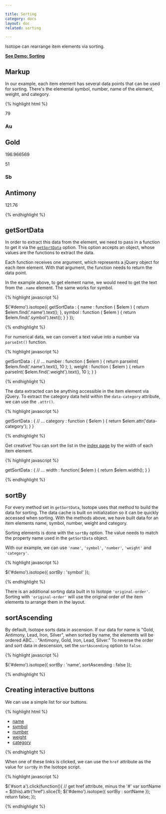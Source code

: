 ```yaml
---

title: Sorting
category: docs
layout: doc
related: sorting

---
```


Isotope can rearrange item elements via sorting.

[**See Demo: Sorting**](../demos/sorting.html)

## Markup

In our example, each item element has several data points that can be used for sorting. There's the elemental symbol, number, name of the element, weight, and category.


{% highlight html %}

<div id="demo">
  <div class="element transition metal" data-category="transition"> 
    <p class="number">79</p> 
    <h3 class="symbol">Au</h3> 
    <h2 class="name">Gold</h2> 
    <p class="weight">196.966569</p> 
  </div> 
    
  <div class="element metalloid" data-category="metalloid"> 
    <p class="number">51</p> 
    <h3 class="symbol">Sb</h3> 
    <h2 class="name">Antimony</h2> 
    <p class="weight">121.76</p> 
  </div>
</div>

{% endhighlight %}


## getSortData

In order to extract this data from the element, we need to pass in a function to get it via the [`getSortData`](options.html#getsortdata) option.  This option accepts an object, whose values are the functions to extract the data.

Each function receives one argument, which represents a jQuery object for each item element. With that argument, the function needs to return the data point.

In the example above, to get element name, we would need to get the text from the `.name` element. The same works for symbol.

{% highlight javascript %}

$('#demo').isotope({
  getSortData : {
    name : function ( $elem ) {
      return $elem.find('.name').text();
    },
    symbol : function ( $elem ) {
      return $elem.find('.symbol').text();
    }
  }
});

{% endhighlight %}


For numerical data, we can convert a text value into a number via `parseInt()` function.

{% highlight javascript %}

getSortData : {
  // ...
  number : function ( $elem ) {
    return parseInt( $elem.find('.name').text(), 10 );
  },
  weight : function ( $elem ) {
    return parseInt( $elem.find('.weight').text(), 10 );
  }
}

{% endhighlight %}

The data extracted can be anything accessible in the item element via jQuery. To extract the category data held within the `data-category` attribute, we can use the `.attr()`.

{% highlight javascript %}

getSortData : {
  // ...
  category : function ( $elem ) {
    return $elem.attr('data-category');
  }
}

{% endhighlight %}

Get creative! You can sort the list in the [index page](../../) by the width of each item element.

{% highlight javascript %}

getSortData : {
  // ...
  width : function( $elem ) {
    return $elem.width();
  }
}

{% endhighlight %}

## sortBy

For every method set in `getSortData`, Isotope uses that method to build the data for sorting. The data cache is built on initialization so it can be quickly accessed when sorting. With the methods above, we have built data for an item elements name, symbol, number, weight and category.

Sorting elements is done with the `sortBy` option. The value needs to match the property name used in the `getSortData` object.

With our example, we can use `'name'`, `'symbol'`, `'number'`, `'weight'` and `'category'`.

{% highlight javascript %}

$('#demo').isotope({ sortBy : 'symbol' });

{% endhighlight %}

There is an additional sorting data built in to Isotope `'original-order'`. Sorting with `'original-order'` will use the original order of the item elements to arrange them in the layout.

## sortAscending

By default, Isotope sorts data in ascension. If our data for name is "Gold, Antimony, Lead, Iron, Silver", when sorted by name, the elements will be ordered ABC.. : "Antimony, Gold, Iron, Lead, Silver."  To reverse the order and sort data in descension, set the `sortAscending` option to `false`.

{% highlight javascript %}

$('#demo').isotope({ 
  sortBy : 'name',
  sortAscending : false
});

{% endhighlight %}

## Creating interactive buttons

We can use a simple list for our buttons.

{% highlight html %}

<ul id="sort">
  <li><a href="#name">name</a></li>
  <li><a href="#symbol">symbol</a></li>
  <li><a href="#number">number</a></li>
  <li><a href="#weight">weight</a></li>
  <li><a href="#category">category</a></li>
</ul>

{% endhighlight %}

When one of these links is clicked, we can use the `href` attribute as the value for `sortBy` in the Isotope script.

{% highlight javascript %}

$('#sort a').click(function(){
  // get href attribute, minus the '#'
  var sortName = $(this).attr('href').slice(1);
  $('#demo').isotope({ sortBy : sortName });
  return false;
});

{% endhighlight %}
